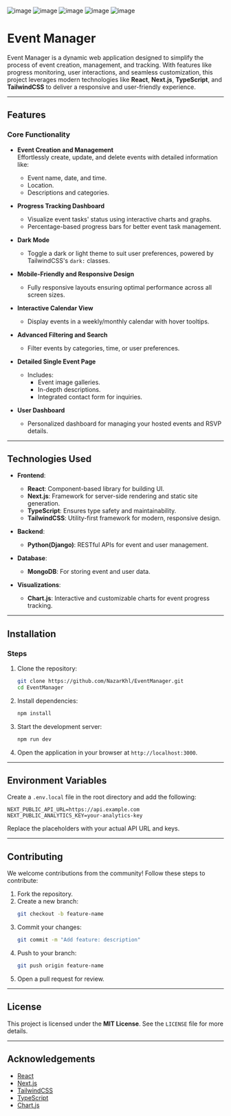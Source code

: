 ![image](https://github.com/user-attachments/assets/3c1611a8-86f6-4b69-aa99-adbdf8423b6d)
![image](https://github.com/user-attachments/assets/a8405ecc-0a1d-476a-ab7f-8ca8cc8633ac)
![image](https://github.com/user-attachments/assets/e4547e41-521b-4291-954f-c1917fc74f60)
![image](https://github.com/user-attachments/assets/3b62c801-f65f-40e0-82c7-fb885048d890)
![image](https://github.com/user-attachments/assets/e335b1b7-2b5b-47f0-bb20-0fef0c71adae)

# Event Manager  

Event Manager is a dynamic web application designed to simplify the process of event creation, management, and tracking. With features like progress monitoring, user interactions, and seamless customization, this project leverages modern technologies like **React**, **Next.js**, **TypeScript**, and **TailwindCSS** to deliver a responsive and user-friendly experience.  

---

## Features  

### Core Functionality  
- **Event Creation and Management**  
  Effortlessly create, update, and delete events with detailed information like:  
  - Event name, date, and time.  
  - Location.  
  - Descriptions and categories.  

- **Progress Tracking Dashboard**  
  - Visualize event tasks' status using interactive charts and graphs.  
  - Percentage-based progress bars for better event task management.  

- **Dark Mode**  
  - Toggle a dark or light theme to suit user preferences, powered by TailwindCSS's `dark:` classes.  

- **Mobile-Friendly and Responsive Design**  
  - Fully responsive layouts ensuring optimal performance across all screen sizes.  

- **Interactive Calendar View**  
  - Display events in a weekly/monthly calendar with hover tooltips.  

- **Advanced Filtering and Search**  
  - Filter events by categories, time, or user preferences.  

- **Detailed Single Event Page**  
  - Includes:  
    - Event image galleries.  
    - In-depth descriptions.  
    - Integrated contact form for inquiries.  

- **User Dashboard**  
  - Personalized dashboard for managing your hosted events and RSVP details.  

---

## Technologies Used  

- **Frontend**:  
  - **React**: Component-based library for building UI.  
  - **Next.js**: Framework for server-side rendering and static site generation.  
  - **TypeScript**: Ensures type safety and maintainability.  
  - **TailwindCSS**: Utility-first framework for modern, responsive design.  

- **Backend**:  
  - **Python(Django)**: RESTful APIs for event and user management.  

- **Database**:  
  - **MongoDB**: For storing event and user data.  

- **Visualizations**:  
  - **Chart.js**: Interactive and customizable charts for event progress tracking.  

---

## Installation  

### Steps  
1. Clone the repository:  
   ```bash  
   git clone https://github.com/NazarKhl/EventManager.git  
   cd EventManager  
   ```  

2. Install dependencies:  
   ```bash  
   npm install  
   ```  

3. Start the development server:  
   ```bash  
   npm run dev  
   ```  

4. Open the application in your browser at `http://localhost:3000`.  

---

## Environment Variables  

Create a `.env.local` file in the root directory and add the following:  
```env  
NEXT_PUBLIC_API_URL=https://api.example.com  
NEXT_PUBLIC_ANALYTICS_KEY=your-analytics-key  
```  

Replace the placeholders with your actual API URL and keys.  

---

## Contributing  

We welcome contributions from the community! Follow these steps to contribute:  

1. Fork the repository.  
2. Create a new branch:  
   ```bash  
   git checkout -b feature-name  
   ```  
3. Commit your changes:  
   ```bash  
   git commit -m "Add feature: description"  
   ```  
4. Push to your branch:  
   ```bash  
   git push origin feature-name  
   ```  
5. Open a pull request for review.  

---

## License  

This project is licensed under the **MIT License**. See the `LICENSE` file for more details.  

---

## Acknowledgements  

- [React](https://reactjs.org/)  
- [Next.js](https://nextjs.org/)  
- [TailwindCSS](https://tailwindcss.com/)  
- [TypeScript](https://www.typescriptlang.org/)  
- [Chart.js](https://www.chartjs.org/)  

